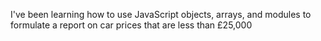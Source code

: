 I've been learning how to use JavaScript objects, arrays, and modules to formulate a report on car prices that are less than £25,000